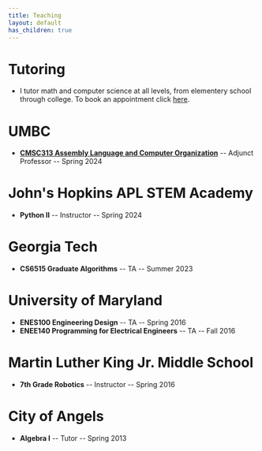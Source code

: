 ```yaml
---
title: Teaching
layout: default
has_children: true
---
```

# Tutoring
- I tutor math and computer science at all levels, from elementery school through college. To book an appointment click [here](https://calendly.com/mathcs/45min). 

# UMBC
- [**CMSC313 Assembly Language and Computer Organization**](umbc) -- Adjunct Professor -- Spring 2024

# John's Hopkins APL STEM Academy
- **Python II** -- Instructor -- Spring 2024

# Georgia Tech
- **CS6515 Graduate Algorithms** -- TA -- Summer 2023

# University of Maryland
- **ENES100 Engineering Design** -- TA -- Spring 2016
- **ENEE140 Programming for Electrical Engineers** -- TA -- Fall 2016

# Martin Luther King Jr. Middle School
- **7th Grade Robotics** -- Instructor -- Spring 2016

# City of Angels
- **Algebra I** -- Tutor -- Spring 2013
